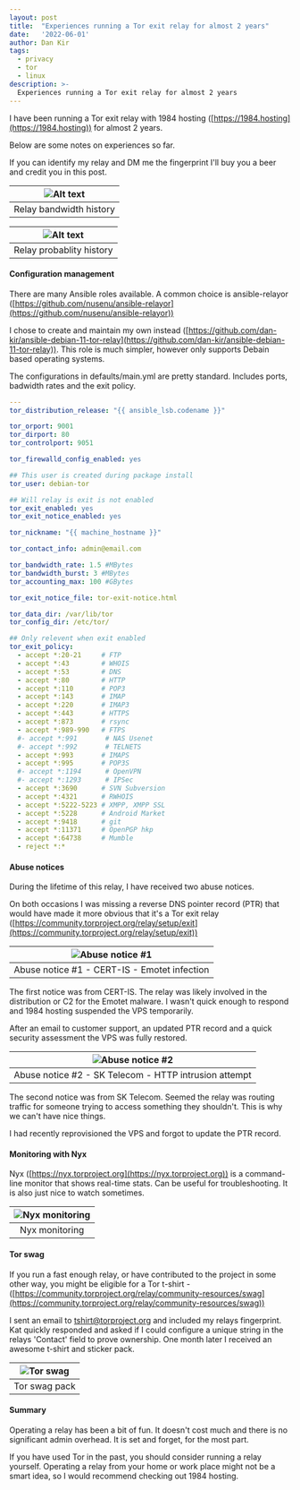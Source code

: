 ```yaml
---
layout: post
title:  "Experiences running a Tor exit relay for almost 2 years"
date:   '2022-06-01'
author: Dan Kir
tags:   
  - privacy
  - tor
  - linux
description: >-
  Experiences running a Tor exit relay for almost 2 years
---
```


I have been running a Tor exit relay with 1984 hosting ([https://1984.hosting](https://1984.hosting)) for almost 2 years.

Below are some notes on experiences so far.

If you can identify my relay and DM me the fingerprint I'll buy you a beer and credit you in this post.

|![Alt text](/imgs/2022-06-01-Experiences-running-a-Tor-exit-node-for-2-years/tor-relay-history-1.png "Tor exit relay history")|
|:--:|
|Relay bandwidth history|


|![Alt text](/imgs/2022-06-01-Experiences-running-a-Tor-exit-node-for-2-years/tor-relay-history-2.png "Tor exit relay probability history")|
|:--:|
|Relay probablity history|



#### Configuration management

There are many Ansible roles available. A common choice is ansible-relayor ([https://github.com/nusenu/ansible-relayor](https://github.com/nusenu/ansible-relayor))

I chose to create and maintain my own instead ([https://github.com/dan-kir/ansible-debian-11-tor-relay](https://github.com/dan-kir/ansible-debian-11-tor-relay)). This role is much simpler, however only supports Debain based operating systems.

The configurations in defaults/main.yml are pretty standard. Includes ports, badwidth rates and the exit policy.

```yaml
---
tor_distribution_release: "{{ ansible_lsb.codename }}"

tor_orport: 9001
tor_dirport: 80
tor_controlport: 9051

tor_firewalld_config_enabled: yes

## This user is created during package install
tor_user: debian-tor

## Will relay is exit is not enabled
tor_exit_enabled: yes
tor_exit_notice_enabled: yes

tor_nickname: "{{ machine_hostname }}"

tor_contact_info: admin@email.com

tor_bandwidth_rate: 1.5 #MBytes
tor_bandwidth_burst: 3 #MBytes
tor_accounting_max: 100 #GBytes

tor_exit_notice_file: tor-exit-notice.html

tor_data_dir: /var/lib/tor
tor_config_dir: /etc/tor/

## Only relevent when exit enabled
tor_exit_policy:
  - accept *:20-21     # FTP
  - accept *:43        # WHOIS
  - accept *:53        # DNS
  - accept *:80        # HTTP
  - accept *:110       # POP3
  - accept *:143       # IMAP
  - accept *:220       # IMAP3
  - accept *:443       # HTTPS
  - accept *:873       # rsync
  - accept *:989-990   # FTPS
  #- accept *:991       # NAS Usenet
  #- accept *:992       # TELNETS
  - accept *:993       # IMAPS
  - accept *:995       # POP3S
  #- accept *:1194      # OpenVPN
  #- accept *:1293      # IPSec
  - accept *:3690      # SVN Subversion
  - accept *:4321      # RWHOIS
  - accept *:5222-5223 # XMPP, XMPP SSL
  - accept *:5228      # Android Market
  - accept *:9418      # git
  - accept *:11371     # OpenPGP hkp
  - accept *:64738     # Mumble
  - reject *:*
```


#### Abuse notices

During the lifetime of this relay, I have received two abuse notices.

On both occasions I was missing a reverse DNS pointer record (PTR) that would have made it more obvious that it's a Tor exit relay ([https://community.torproject.org/relay/setup/exit](https://community.torproject.org/relay/setup/exit))

| ![Abuse notice #1](/imgs/2022-06-01-Experiences-running-a-Tor-exit-node-for-2-years/1984-abuse-notice-1.png "Abuse notice #1") |
|:--:|
|Abuse notice #1 - CERT-IS - Emotet infection|

The first notice was from CERT-IS. The relay was likely involved in the distribution or C2 for the Emotet malware. I wasn't quick enough to respond and 1984 hosting suspended the VPS temporarily.

After an email to customer support, an updated PTR record and a quick security assessment the VPS was fully restored.

| ![Abuse notice #2](/imgs/2022-06-01-Experiences-running-a-Tor-exit-node-for-2-years/1984-abuse-notice-2.png "Abuse notice #2") |
|:--:|
|Abuse notice #2 - SK Telecom - HTTP intrusion attempt|

The second notice was from SK Telecom. Seemed the relay was routing traffic for someone trying to access something they shouldn't. This is why we can't have nice things.

I had recently reprovisioned the VPS and forgot to update the PTR record.

#### Monitoring with Nyx

Nyx ([https://nyx.torproject.org](https://nyx.torproject.org)) is a command-line monitor that shows real-time stats. Can be useful for troubleshooting. It is also just nice to watch sometimes.

| ![Nyx monitoring](/imgs/2022-06-01-Experiences-running-a-Tor-exit-node-for-2-years/tor-relay-nyx.png "Nyx monitoring") |
|:--:|
|Nyx monitoring|


#### Tor swag

If you run a fast enough relay, or have contributed to the project in some other way, you might be eligible for a Tor t-shirt - ([https://community.torproject.org/relay/community-resources/swag](https://community.torproject.org/relay/community-resources/swag))

I sent an email to tshirt@torproject.org and included my relays fingerprint. Kat quickly responded and asked if I could configure a unique string in the relays 'Contact' field to prove ownership. One month later I received an awesome t-shirt and sticker pack.

| ![Tor swag](/imgs/2022-06-01-Experiences-running-a-Tor-exit-node-for-2-years/tor-swag.jpg "Tor swag") |
|:--:|
|Tor swag pack|


#### Summary

Operating a relay has been a bit of fun. It doesn't cost much and there is no significant admin overhead. It is set and forget, for the most part.

If you have used Tor in the past, you should consider running a relay yourself. Operating a relay from your home or work place might not be a smart idea, so I would recommend checking out 1984 hosting.
